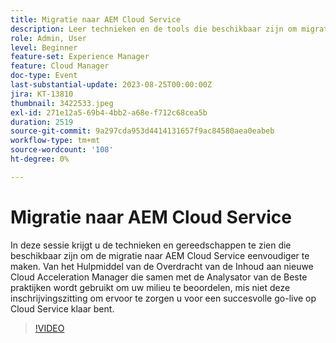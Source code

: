 ```yaml
---
title: Migratie naar AEM Cloud Service
description: Leer technieken en de tools die beschikbaar zijn om migratie naar AEM Cloud Service eenvoudiger te maken. Van het Hulpmiddel van de Overdracht van de Inhoud aan nieuwe Cloud Acceleration Manager die samen met de Analysator van Beste praktijken wordt gebruikt om uw milieu te beoordelen.
role: Admin, User
level: Beginner
feature-set: Experience Manager
feature: Cloud Manager
doc-type: Event
last-substantial-update: 2023-08-25T00:00:00Z
jira: KT-13810
thumbnail: 3422533.jpeg
exl-id: 271e12a5-69b4-4bb2-a68e-f712c68cea5b
duration: 2519
source-git-commit: 9a297cda953d4414131657f9ac84580aea0eabeb
workflow-type: tm+mt
source-wordcount: '108'
ht-degree: 0%

---
```


# Migratie naar AEM Cloud Service

In deze sessie krijgt u de technieken en gereedschappen te zien die beschikbaar zijn om de migratie naar AEM Cloud Service eenvoudiger te maken. Van het Hulpmiddel van de Overdracht van de Inhoud aan nieuwe Cloud Acceleration Manager die samen met de Analysator van de Beste praktijken wordt gebruikt om uw milieu te beoordelen, mis niet deze inschrijvingszitting om ervoor te zorgen u voor een succesvolle go-live op Cloud Service klaar bent.

>[!VIDEO](https://video.tv.adobe.com/v/3422533/?learn=on)
